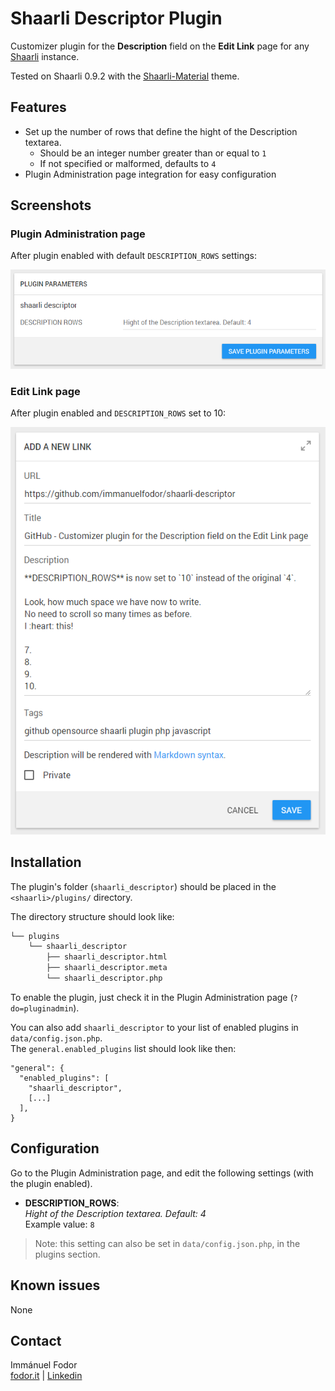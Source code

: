 # Shaarli Descriptor Plugin

Customizer plugin for the **Description** field on the **Edit Link** page for any [Shaarli](https://github.com/shaarli/Shaarli) instance.

Tested on Shaarli 0.9.2 with the [Shaarli-Material](https://github.com/kalvn/Shaarli-Material) theme.

## Features

* Set up the number of rows that define the hight of the Description textarea.
    * Should be an integer number greater than or equal to `1`
    * If not specified or malformed, defaults to `4`
* Plugin Administration page integration for easy configuration

## Screenshots

### Plugin Administration page

After plugin enabled with default `DESCRIPTION_ROWS` settings:

![Shaarli Descriptor admin settings](screenshots/shaarli-descriptor-admin.png)

### Edit Link page

After plugin enabled and `DESCRIPTION_ROWS` set to 10:

![Shaarli Descriptor admin settings](screenshots/shaarli-descriptor-editlink.png)


## Installation

The plugin's folder (`shaarli_descriptor`) should be placed in the `<shaarli>/plugins/` directory.

The directory structure should look like:

```bash
└── plugins
    └── shaarli_descriptor
        ├── shaarli_descriptor.html
        ├── shaarli_descriptor.meta
        └── shaarli_descriptor.php
```

To enable the plugin, just check it in the Plugin Administration page (`?do=pluginadmin`).

You can also add `shaarli_descriptor` to your list of enabled plugins in `data/config.json.php`.\
The `general.enabled_plugins` list should look like then:

```
"general": {
  "enabled_plugins": [
    "shaarli_descriptor",
    [...]
  ],
}
```

## Configuration

Go to the Plugin Administration page, and edit the following settings (with the plugin enabled).

* **DESCRIPTION_ROWS**:\
*Hight of the Description textarea. Default: 4*\
Example value: `8`

> Note: this setting can also be set in `data/config.json.php`, in the plugins section.

## Known issues

None

## Contact

Immánuel Fodor\
[fodor.it](https://fodor.it/shaarlifactorit) | [Linkedin](https://fodor.it/shaarlifactorin)